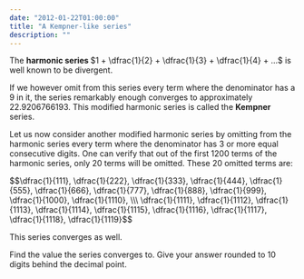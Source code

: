 ```yaml
---
date: "2012-01-22T01:00:00"
title: "A Kempner-like series"
description: ""
---
```


<p>The <b> harmonic series </b> $1 + \dfrac{1}{2} + \dfrac{1}{3} + \dfrac{1}{4} + ...$ is well known to be divergent.</p>
<p>If we however omit from this series every term where the denominator has a 9 in it, the series remarkably enough converges to approximately 22.9206766193.
This modified harmonic series is called the <b>Kempner</b> series.</p>
<p>Let us now consider another modified harmonic series by omitting from the harmonic series every term where the denominator has 3 or more equal consecutive digits.
One can verify that out of the first 1200 terms of the harmonic series, only 20 terms will be omitted.
These 20 omitted terms are:</p>
<p>$$\dfrac{1}{111}, \dfrac{1}{222}, \dfrac{1}{333}, \dfrac{1}{444}, \dfrac{1}{555}, \dfrac{1}{666}, \dfrac{1}{777}, \dfrac{1}{888}, \dfrac{1}{999}, \dfrac{1}{1000}, \dfrac{1}{1110}, \\\ \dfrac{1}{1111}, \dfrac{1}{1112}, \dfrac{1}{1113}, \dfrac{1}{1114}, \dfrac{1}{1115}, \dfrac{1}{1116}, \dfrac{1}{1117}, \dfrac{1}{1118}, \dfrac{1}{1119}$$</p>
<p>This series converges as well.</p>
<p>Find the value the series converges to.
Give your answer rounded to 10 digits behind the decimal point.</p>

